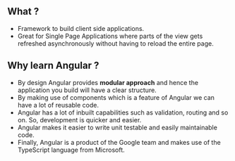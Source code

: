 What ?
------
 - Framework to build client side applications.
 - Great for Single Page Applications where parts of the view gets refreshed asynchronously without having to reload the entire page.

Why learn Angular ?
-------------------
 - By design Angular provides **modular approach** and hence the application you build will have a clear structure.
 - By making use of components which is a feature of Angular we can have a lot of reusable code.
 - Angular has a lot of inbuilt capabilities such as validation, routing and so on. So, development is quicker and easier.
 - Angular makes it easier to write unit testable and easily maintainable code.
 - Finally, Angular is a product of the Google team and makes use of the TypeScript language from Microsoft.

